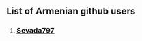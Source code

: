 ## List of Armenian github users

<ol>
<li>
<h3><a href="https://github.com/Sevada797">Sevada797</a></h3>
</li>
</ol>
